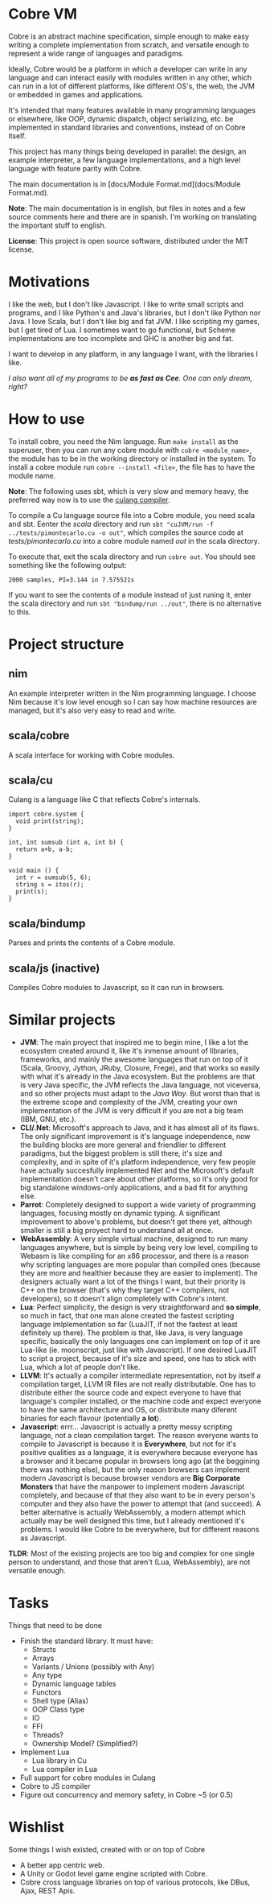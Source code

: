 # Cobre VM

Cobre is an abstract machine specification, simple enough to make easy writing a complete implementation from scratch, and versatile enough to represent a wide range of languages and paradigms.

Ideally, Cobre would be a platform in which a developer can write in any language and can interact easily with modules written in any other, which can run in a lot of different platforms, like different OS's, the web, the JVM or embedded in games and applications.

It's intended that many features available in many programming languages or elsewhere, like OOP, dynamic dispatch, object serializing, etc. be implemented in standard libraries and conventions, instead of on Cobre itself.

This project has many things being developed in parallel: the design, an example interpreter, a few language implementations, and a high level language with feature parity with Cobre.

The main documentation is in [docs/Module Format.md](docs/Module Format.md).

**Note**: The main documentation is in english, but files in notes and a few source comments here and there are in spanish. I'm working on translating the important stuff to english.

**License**: This project is open source software, distributed under the MIT license.

# Motivations

I like the web, but I don't like Javascript. I like to write small scripts and programs, and I like Python's and Java's libraries, but I don't like Python nor Java. I love Scala, but I don't like big and fat JVM. I like scripting my games, but I get tired of Lua. I sometimes want to go functional, but Scheme implementations are too incomplete and GHC is another big and fat.

I want to develop in any platform, in any language I want, with the libraries I like.

*I also want all of my programs to be **as fast as Cee**. One can only dream, right?*

# How to use

To install cobre, you need the Nim language. Run `make install` as the superuser, then you can run any cobre module with `cobre <module_name>`, the module has to be in the working directory or installed in the system. To install a cobre module run `cobre --install <file>`, the file has to have the module name.

**Note**: The following uses sbt, which is very slow and memory heavy, the preferred way now is to use the [culang compiler](https://github.com/Arnaz87/culang).

To compile a Cu language source file into a Cobre module, you need scala and sbt. Eenter the *scala* directory and run
`sbt "cuJVM/run -f ../tests/pimontecarlo.cu -o out"`, which compiles the source code at *tests/pimontecarlo.cu* into a cobre module named *out* in the scala directory.

To execute that, exit the scala directory and run `cobre out`. You should see something like the following output:

`2000 samples, PI=3.144 in 7.575521s`

If you want to see the contents of a module instead of just runing it, enter the scala directory and run `sbt "bindump/run ../out"`, there is no alternative to this.

# Project structure

## nim

An example interpreter written in the Nim programming language. I choose Nim because it's low level enough so I can say how machine resources are managed, but it's also very easy to read and write.

## scala/cobre

A scala interface for working with Cobre modules.

## scala/cu

Culang is a language like C that reflects Cobre's internals.

```
import cobre.system {
  void print(string);
}

int, int sumsub (int a, int b) {
  return a+b, a-b;
}

void main () {
  int r = sumsub(5, 6);
  string s = itos(r);
  print(s);
}
```

## scala/bindump

Parses and prints the contents of a Cobre module.

## scala/js (inactive)

Compiles Cobre modules to Javascript, so it can run in browsers.

# Similar projects

- __JVM__: The main proyect that inspired me to begin mine, I like a lot the ecosystem created around it, like it's inmense amount of libraries, frameworks, and mainly the awesome languages that run on top of it (Scala, Groovy, Jython, JRuby, Closure, Frege), and that works so easily with what it's already in the Java ecosystem. But the problems are that is very Java specific, the JVM reflects the Java language, not viceversa, and so other projects must adapt to the *Java Way*. But worst than that is the extreme scope and complexity of the JVM, creating your own implementation of the JVM is very difficult if you are not a big team (IBM, GNU, etc.).
- __CLI/.Net__: Microsoft's approach to Java, and it has almost all of its flaws. The only significant improvement is it's language independence, now the building blocks are more general and friendlier to different paradigms, but the biggest problem is still there, it's size and complexity, and in spite of it's platform independence, very few people have actually succesfully implemented Net and the Microsoft's default implementation doesn't care about other platforms, so it's only good for big standalone windows-only applications, and a bad fit for anything else.
- __Parrot__: Completely designed to support a wide variety of programming languages, focusing mostly on dynamic typing. A significant improvement to above's problems, but doesn't get there yet, although smaller is still a big proyect hard to understand all at once.
- __WebAssembly__: A very simple virtual machine, designed to run many languages anywhere, but is simple by being very low level, compiling to Webasm is like compiling for an x86 processor, and there is a reason why scripting languages are more popular than compiled ones (because they are more and healthier because they are easier to implement). The designers actually want a lot of the things I want, but their priority is C++ on the browser (that's why they target C++ compilers, not developers), so it doesn't align completely with Cobre's intent.
- __Lua__: Perfect simplicity, the design is very straightforward and **so simple**, so much in fact, that one man alone created the fastest scripting language imlplementation so far (LuaJIT, if not the fastest at least definitely up there). The problem is that, like Java, is very language specific, basically the only languages one can implement on top of it are Lua-like (ie. moonscript, just like with Javascript). If one desired LuaJIT to script a project, because of it's size and speed, one has to stick with Lua, which a lot of people don't like.
- __LLVM__: It's actually a compiler intermediate representation, not by itself a compilation target, LLVM IR files are not really distributable. One has to distribute either the source code and expect everyone to have that language's compiler installed, or the machine code and expect everyone to have the same architecture and OS, or distribute many diferent binaries for each flavour (potentially **a lot**).
- __Javascript__: errr... Javascript is actually a pretty messy scripting language, not a clean compilation target. The reason everyone wants to compile to Javascript is because it is **Everywhere**, but not for it's positive qualities as a language, it is everywhere because everyone has a browser and it became popular in browsers long ago (at the beggining there was nothing else), but the only reason browsers can implement modern Javascript is because browser vendors are **Big Corporate Monsters** that have the manpower to implement modern Javascript completely, and because of that they also want to be in every person's computer and they also have the power to attempt that (and succeed). A better alternative is actually WebAssembly, a modern attempt which actually may be well designed this time, but I already mentioned it's problems. I would like Cobre to be everywhere, but for different reasons as Javascript.

**TLDR**: Most of the existing projects are too big and complex for one single person to understand, and those that aren't (Lua, WebAssembly), are not versatile enough.

# Tasks

Things that need to be done

- Finish the standard library. It must have:
  + Structs
  + Arrays
  + Variants / Unions (possibly with Any)
  + Any type
  + Dynamic language tables
  + Functors
  + Shell type (Alias)
  + OOP Class type
  + IO
  + FFI
  + Threads?
  + Ownership Model? (Simplified?)
- Implement Lua
  + Lua library in Cu
  + Lua compiler in Lua
- Full support for cobre modules in Culang
- Cobre to JS compiler
- Figure out concurrency and memory safety, in Cobre ~5 (or 0.5)

# Wishlist

Some things I wish existed, created with or on top of Cobre

- A better app centric web.
- A Unity or Godot level game engine scripted with Cobre.
- Cobre cross language libraries on top of various protocols, like DBus, Ajax, REST Apis.

